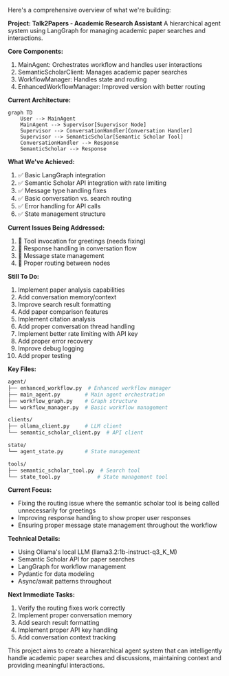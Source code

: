 Here's a comprehensive overview of what we're building:

**Project: Talk2Papers - Academic Research Assistant**
A hierarchical agent system using LangGraph for managing academic paper searches and interactions.

**Core Components:**

1. MainAgent: Orchestrates workflow and handles user interactions
2. SemanticScholarClient: Manages academic paper searches
3. WorkflowManager: Handles state and routing
4. EnhancedWorkflowManager: Improved version with better routing

**Current Architecture:**

```mermaid
graph TD
    User --> MainAgent
    MainAgent --> Supervisor[Supervisor Node]
    Supervisor --> ConversationHandler[Conversation Handler]
    Supervisor --> SemanticScholar[Semantic Scholar Tool]
    ConversationHandler --> Response
    SemanticScholar --> Response
```

**What We've Achieved:**

1. ✅ Basic LangGraph integration
2. ✅ Semantic Scholar API integration with rate limiting
3. ✅ Message type handling fixes
4. ✅ Basic conversation vs. search routing
5. ✅ Error handling for API calls
6. ✅ State management structure

**Current Issues Being Addressed:**

1. 🔧 Tool invocation for greetings (needs fixing)
2. 🔧 Response handling in conversation flow
3. 🔧 Message state management
4. 🔧 Proper routing between nodes

**Still To Do:**

1. Implement paper analysis capabilities
2. Add conversation memory/context
3. Improve search result formatting
4. Add paper comparison features
5. Implement citation analysis
6. Add proper conversation thread handling
7. Implement better rate limiting with API key
8. Add proper error recovery
9. Improve debug logging
10. Add proper testing

**Key Files:**

```bash
agent/
├── enhanced_workflow.py  # Enhanced workflow manager
├── main_agent.py        # Main agent orchestration
├── workflow_graph.py    # Graph structure
└── workflow_manager.py  # Basic workflow management

clients/
├── ollama_client.py     # LLM client
└── semantic_scholar_client.py  # API client

state/
└── agent_state.py       # State management

tools/
├── semantic_scholar_tool.py  # Search tool
└── state_tool.py            # State management tool
```

**Current Focus:**

- Fixing the routing issue where the semantic scholar tool is being called unnecessarily for greetings
- Improving response handling to show proper user responses
- Ensuring proper message state management throughout the workflow

**Technical Details:**

- Using Ollama's local LLM (llama3.2:1b-instruct-q3_K_M)
- Semantic Scholar API for paper searches
- LangGraph for workflow management
- Pydantic for data modeling
- Async/await patterns throughout

**Next Immediate Tasks:**

1. Verify the routing fixes work correctly
2. Implement proper conversation memory
3. Add search result formatting
4. Implement proper API key handling
5. Add conversation context tracking

This project aims to create a hierarchical agent system that can intelligently handle academic paper searches and discussions, maintaining context and providing meaningful interactions.
